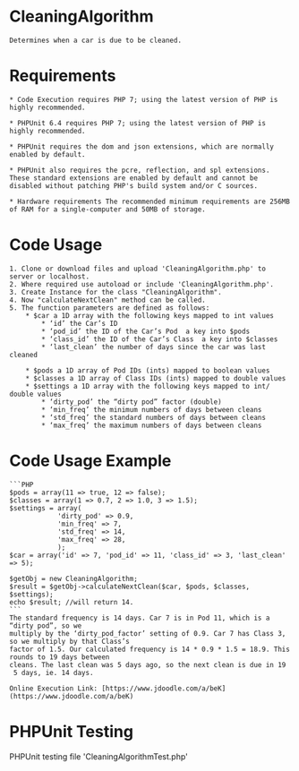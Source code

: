 # CleaningAlgorithm
    Determines when a car is due to be cleaned.

# Requirements
    
    * Code Execution requires PHP 7; using the latest version of PHP is highly recommended.

    * PHPUnit 6.4 requires PHP 7; using the latest version of PHP is highly recommended.

    * PHPUnit requires the dom and json extensions, which are normally enabled by default.

    * PHPUnit also requires the pcre, reflection, and spl extensions. These standard extensions are enabled by default and cannot be disabled without patching PHP's build system and/or C sources.
    
    * Hardware requirements The recommended minimum requirements are 256MB of RAM for a single-computer and 50MB of storage.
    
# Code Usage

    1. Clone or download files and upload 'CleaningAlgorithm.php' to server or localhost.
    2. Where required use autoload or include 'CleaningAlgorithm.php'.
    3. Create Instance for the class "CleaningAlgorithm".
    4. Now "calculateNextClean" method can be called.
    5. The function parameters are defined as follows:
        * $car a 1­D array with the following keys mapped to int values
            * ‘id’ the Car’s ID
            * ‘pod_id’ the ID of the Car’s Pod ­ a key into $pods
            * ‘class_id’ the ID of the Car’s Class ­ a key into $classes
            * ‘last_clean’ the number of days since the car was last cleaned

        * $pods a 1­D array of Pod IDs (ints) mapped to boolean values
        * $classes a 1­D array of Class IDs (ints) mapped to double values
        * $settings a 1­D array with the following keys mapped to int/ double values
            * ‘dirty_pod’ the “dirty pod” factor (double)
            * ‘min_freq’ the minimum numbers of days between cleans
            * ‘std_freq’ the standard numbers of days between cleans
            * ‘max_freq’ the maximum numbers of days between cleans
 
# Code Usage Example
    
    ```PHP
    $pods = array(11 => true, 12 => false);
    $classes = array(1 => 0.7, 2 => 1.0, 3 => 1.5);
    $settings = array(
                'dirty_pod' => 0.9,
                'min_freq' => 7,
                'std_freq' => 14,
                'max_freq' => 28,
                );
    $car = array('id' => 7, 'pod_id' => 11, 'class_id' => 3, 'last_clean' => 5);

    $getObj = new CleaningAlgorithm;
    $result = $getObj->calculateNextClean($car, $pods, $classes, $settings);
    echo $result; //will return 14.
    ```
    The standard frequency is 14 days. Car 7 is in Pod 11, which is a “dirty pod”, so we
    multiply by the ‘dirty_pod_factor’ setting of 0.9. Car 7 has Class 3, so we multiply by that Class’s
    factor of 1.5. Our calculated frequency is 14 * 0.9 * 1.5 = 18.9. This rounds to 19 days between
    cleans. The last clean was 5 days ago, so the next clean is due in 19 ­ 5 days, ie. 14 days.
    
    Online Execution Link: [https://www.jdoodle.com/a/beK](https://www.jdoodle.com/a/beK)

# PHPUnit Testing
   PHPUnit testing file 'CleaningAlgorithmTest.php'
